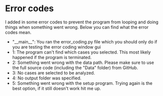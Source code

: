 # Error codes

I added in some error codes to prevent the program from looping and doing things when something went wrong. Below you 
can find what the error codes mean.

- "\_\_main__": You ran the error_coding.py file which you should only do if you are testing the error coding window 
gui
- 1: The program can't find which cases you selected. This most likely happened if the program is terminated.
- 2: Something went wrong with the data path. Please make sure to use the full source code (including the "Data" folder)
from GitHub.
- 3: No cases are selected to be analyzed.
- 4: No output folder was specified.
- 5: Something went wrong with the setup program. Trying again is the best option, if it still doesn't work hit me up.
